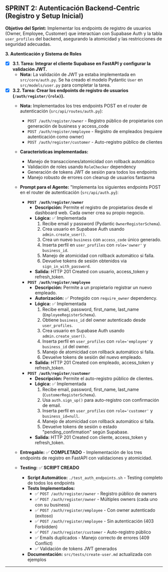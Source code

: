 ## **SPRINT 2: Autenticación Backend-Centric (Registro y Setup Inicial)**

**Objetivo del Sprint:** Implementar los endpoints de registro de usuarios (Owner, Employee, Customer) que interactúan con Supabase Auth y la tabla `user_profiles` del backend, asegurando la atomicidad y las restricciones de seguridad adecuadas.

**3\. Autenticación y Sistema de Roles**

*   [x] **3.1. Tarea: Integrar el cliente Supabase en FastAPI y configurar la validación JWT.**
    *   **Nota:** La validación de JWT ya estaba implementada en `src/core/auth.py`. Se ha creado el modelo Pydantic `User` en `src/models/user.py` para completar la tarea.
*   [x] **3.2. Tarea: Crear los endpoints de registro de usuarios (`/auth/register/{role}`).**
    *   **Nota:** Implementados los tres endpoints POST en el router de autenticación (`src/api/routes/auth.py`):
        * `POST /auth/register/owner` - Registro público de propietarios con generación de business y access_code
        * `POST /auth/register/employee` - Registro de empleados (requiere autenticación como owner)
        * `POST /auth/register/customer` - Auto-registro público de clientes
    *   **Características implementadas:**
        * Manejo de transacciones/atomicidad con rollback automático
        * Validación de roles usando `RoleChecker` dependency
        * Generación de tokens JWT de sesión para todos los endpoints
        * Manejo robusto de errores con cleanup de usuarios fantasma
    *   **Prompt para el Agente:** "Implementa los siguientes endpoints POST en el router de autenticación (`src/api/auth.py`):

        *   **`POST /auth/register/owner`**
            *   **Descripción:** Permite el registro de propietarios desde el dashboard web. Cada owner crea su propio negocio.
            *   **Lógica:** ✅ Implementada
                1.  Recibe email y password (Pydantic `OwnerRegisterSchema`).
                2.  Crea usuario en Supabase Auth usando `admin.create_user()`.
                3.  Crea un nuevo `business` con `access_code` único generado.
                4.  Inserta perfil en `user_profiles` con `role='owner'` y `business_id`.
                5.  Manejo de atomicidad con rollback automático si falla.
                6.  Devuelve tokens de sesión obtenidos via `sign_in_with_password`.
            *   **Salida:** HTTP 201 Created con usuario, access_token y refresh_token.
        *   **`POST /auth/register/employee`**
            *   **Descripción:** Permite a un propietario registrar un nuevo empleado.
            *   **Autorización:** ✅ Protegido con `require_owner` dependency.
            *   **Lógica:** ✅ Implementada
                1.  Recibe email, password, first_name, last_name (`EmployeeRegisterSchema`).
                2.  Obtiene `business_id` del owner autenticado desde `user_profiles`.
                3.  Crea usuario en Supabase Auth usando `admin.create_user()`.
                4.  Inserta perfil en `user_profiles` con `role='employee'` y `business_id` del owner.
                5.  Manejo de atomicidad con rollback automático si falla.
                6.  Devuelve tokens de sesión del nuevo empleado.
            *   **Salida:** HTTP 201 Created con empleado, access_token y refresh_token.
        *   **`POST /auth/register/customer`**
            *   **Descripción:** Permite el auto-registro público de clientes.
            *   **Lógica:** ✅ Implementada
                1.  Recibe email, password, first_name, last_name (`CustomerRegisterSchema`).
                2.  Usa `auth.sign_up()` para auto-registro con confirmación de email.
                3.  Inserta perfil en `user_profiles` con `role='customer'` y `business_id=null`.
                4.  Manejo de atomicidad con rollback automático si falla.
                5.  Devuelve tokens de sesión o estado "pending_confirmation" según Supabase.
            *   **Salida:** HTTP 201 Created con cliente, access_token y refresh_token.

    *   **Entregable:** ✅ **COMPLETADO** - Implementación de los tres endpoints de registro en FastAPI con validaciones y atomicidad.
    *   **Testing:** ✅ **SCRIPT CREADO**
        *   **Script Automático:** `./test_auth_endpoints.sh` - Testing completo de todos los endpoints
        *   **Tests Implementados:**
            *   ✅ `POST /auth/register/owner` - Registro público de owners
            *   ✅ `POST /auth/register/owner` - Múltiples owners (cada uno con su business)
            *   ✅ `POST /auth/register/employee` - Con owner autenticado (exitoso)
            *   ✅ `POST /auth/register/employee` - Sin autenticación (403 Forbidden)
            *   ✅ `POST /auth/register/customer` - Auto-registro público
            *   ✅ Emails duplicados - Manejo correcto de errores (409 Conflict)
            *   ✅ Validación de tokens JWT generados
        *   **Documentación:** `src/tests/create-user.md` actualizada con ejemplos

---